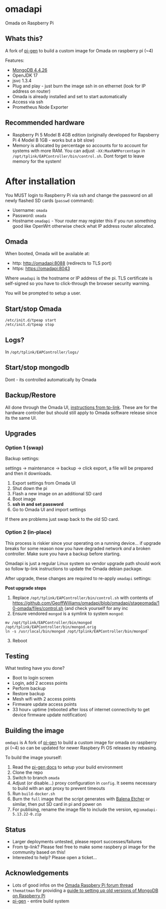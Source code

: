 # omadapi

Omada on Raspberry Pi

## Whats this?
A fork of [pi-gen](https://github.com/RPi-Distro/pi-gen/) to build a custom image for Omada on raspberry pi (~4)

Features:
* [MongoDB 4.4.26](https://github.com/GeoffWilliams/mongodb-raspberrypi-binaries/releases/tag/v4.4.26)
* OpenJDK 17
* jsvc 1.3.4
* Plug and play - just burn the image ssh in on ethernet (look for IP address on router)
* Omada is already installed and set to start automatically
* Access via ssh
* Prometheus Node Exporter

## Recommended hardware

* Raspberry Pi 5 Model B 4GB edition (originally developed for Rapsberry Pi 4 Model B 1GB - works but a bit slow)
* Memory is allocated by percentage so accounts for to account for systems with more RAM. You can adjust `-XX:MaxRAMPercentage` in `/opt/tplink/EAPController/bin/control.sh`. Dont forget to leave memory for the system!

# After installation

You MUST login to Raspberry Pi via ssh and change the password on all newly flashed SD cards (`passwd` command):

* Username: `omada`
* Password: `omada`
* Hostname `omadapi` - Your router may register this if you run something good like OpenWrt otherwise check what IP address router allocated.


## Omada
When booted, Omada will be available at:
* http: [http://omadapi:8088](http://omadapi:8088) (redirects to TLS port)
* https: [https://omadapi:8043](https://omadapi:8043)

Where `omadapi` is the hostname or IP address of the pi. TLS certificate is self-signed so you have to click-through the browser security warning.

You will be prompted to setup a user.

## Start/stop Omada

```shell
/etc/init.d/tpeap start
/etc/init.d/tpeap stop
```

## Logs?

In `/opt/tplink/EAPController/logs/`

## Start/stop mongodb

Dont - its controlled automatically by Omada

## Backup/Restore

All done through the Omada UI, [instructions from tp-link](https://www.tp-link.com/us/support/faq/2677/). These are for the hardware controller but should still apply to Omada software release since its the same UI.

## Upgrades

### Option 1 (swap)

Backup settings:

settings -> maintenance -> backup -> click export, a file will be prepared and then it downloads.

1. Export settings from Omada UI
2. Shut down the pi
3. Flash a new image on an additional SD card
4. Boot image
5. **ssh in and set password**
6. Go to Omada UI and import settings

If there are problems just swap back to the old SD card.


### Option 2 (in-place)

This process is riskier since your operating on a running device... if upgrade breaks for some reason now you have degraded network _and_ a broken controller. Make sure you have a backup before starting.

Omadapi is just a regular Linux system so vendor upgrade path should work so follow tp-link instructions to update the Omada debian package.

After upgrade, these changes are required to re-apply `omadapi` settings:

**Post upgrade steps**

1. Replace `/opt/tplink/EAPController/bin/control.sh` with contents of https://github.com/GeoffWilliams/omadapi/blob/omadapi/stageomada/10-omada/files/control.sh (and check yourself for any inc
2. Ensure vendored `mongod` is a symlink to system `mongod`:

```shell
mv /opt/tplink/EAPController/bin/mongod /opt/tplink/EAPController/bin/mongod.orig
ln -s /usr/local/bin/mongod /opt/tplink/EAPController/bin/mongod`
```

3. Reboot


## Testing

What testing have you done?

* Boot to login screen
* Login, add 2 access points
* Perform backup
* Restore backup
* Mesh wifi with 2 access points
* Firmware update access points
* 33 hour+ uptime (rebooted after loss of internet connectivity to get device firmware update notification)

## Building the image

`omdapi` is A fork of [pi-gen](https://github.com/RPi-Distro/pi-gen/) to build a custom image for omada on raspberry pi (~4) so can be updated for newer Raspbery Pi OS releases by rebasing.

To build the image yourself:

1. Read the [pi-gen docs](./docs/pi-gen.md) to setup your build environment
2. Clone the repo
3. Switch to branch `omada`
4. Adjust (or disable...) proxy configuration in `config`. It seems necessary to build with an apt proxy to prevent timeouts
4. Run `build-docker.sh`
5. Burn the `full` image that the script generates with [Balena Etcher](https://etcher.balena.io/) or similar, then put SD card in pi and power on
6. For publising, rename the image file to include the version, eg:`omadapi-5.13.22-0.zip`

## Status

* Larger deployments untested, please report successes/failures
* From tp-link? Please feel free to make some raspbery pi image for the community based on this!
* Interested to help? Please open a ticket...

## Acknowledgements
* Lots of good infos on the [Omada Raspbery Pi forum thread](https://community.tp-link.com/en/business/forum/topic/528450)
* `themattman` for providing a [guide to setting up old versions of MongoDB on Raspberry Pi](https://github.com/themattman/mongodb-raspberrypi-binaries)
* [pi-gen](https://github.com/RPi-Distro/pi-gen/) - entire build system
